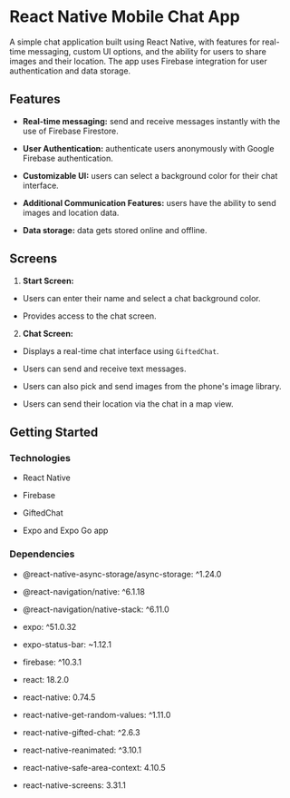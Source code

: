 # React Native Mobile Chat App

A simple chat application built using React Native, with features for real-time messaging, custom UI options, and the ability for users to share images and their
location. The app uses Firebase integration for user authentication and data storage.

## Features

- **Real-time messaging:** send and receive messages instantly with the use of Firebase Firestore.

- **User Authentication:** authenticate users anonymously with Google Firebase authentication.

- **Customizable UI:** users can select a background color for their chat interface.

- **Additional Communication Features:** users have the ability to send images and location data.

- **Data storage:** data gets stored online and offline.

## Screens

1. **Start Screen:**

- Users can enter their name and select a chat background color.

- Provides access to the chat screen.

2. **Chat Screen:**

- Displays a real-time chat interface using `GiftedChat`.

- Users can send and receive text messages.

- Users can also pick and send images from the phone's image library.

- Users can send their location via the chat in a map view.

## Getting Started

### Technologies

- React Native

- Firebase

- GiftedChat

- Expo and Expo Go app

### Dependencies

- @react-native-async-storage/async-storage: ^1.24.0

- @react-navigation/native: ^6.1.18

- @react-navigation/native-stack: ^6.11.0

- expo: ^51.0.32

- expo-status-bar: ~1.12.1

- firebase: ^10.3.1

- react: 18.2.0

- react-native: 0.74.5

- react-native-get-random-values: ^1.11.0

- react-native-gifted-chat: ^2.6.3

- react-native-reanimated: ^3.10.1

- react-native-safe-area-context: 4.10.5

- react-native-screens: 3.31.1
